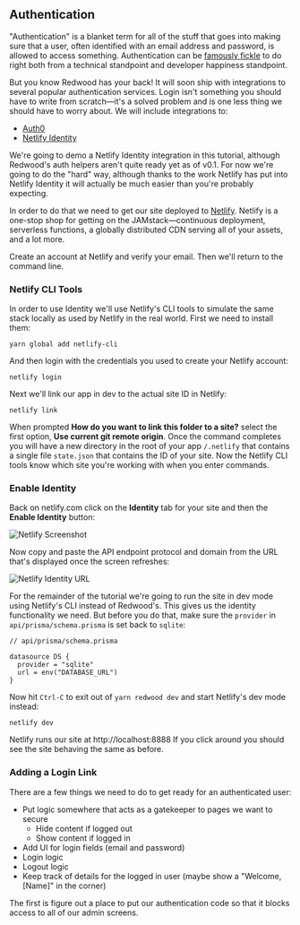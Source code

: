 ## Authentication

"Authentication" is a blanket term for all of the stuff that goes into making sure that a user, often identified with an email address and password, is allowed to access something. Authentication can be [famously fickle](https://www.rdegges.com/2017/authentication-still-sucks/) to do right both from a technical standpoint and developer happiness standpoint.

But you know Redwood has your back! It will soon ship with integrations to several popular authentication services. Login isn't something you should have to write from scratch—it's a solved problem and is one less thing we should have to worry about. We will include integrations to:

- [Auth0](https://auth0.com/)
- [Netlify Identity](https://docs.netlify.com/visitor-access/identity/)

We're going to demo a Netlify Identity integration in this tutorial, although Redwood's auth helpers aren't quite ready yet as of v0.1. For now we're going to do the "hard" way, although thanks to the work Netlify has put into Netlify Identity it will actually be much easier than you're probably expecting.

In order to do that we need to get our site deployed to [Netlify](https://netlify.com). Netlify is a one-stop shop for getting on the JAMstack—continuous deployment, serverless functions, a globally distributed CDN serving all of your assets, and a lot more.

Create an account at Netlify and verify your email. Then we'll return to the command line.

### Netlify CLI Tools

In order to use Identity we'll use Netlify's CLI tools to simulate the same stack locally as used by Netlify in the real world. First we need to install them:

    yarn global add netlify-cli

And then login with the credentials you used to create your Netlify account:

    netlify login

Next we'll link our app in dev to the actual site ID in Netlify:

    netlify link

When prompted **How do you want to link this folder to a site?** select the first option, **Use current git remote origin**. Once the command completes you will have a new directory in the root of your app `/.netlify` that contains a single file `state.json` that contains the ID of your site. Now the Netlify CLI tools know which site you're working with when you enter commands.

### Enable Identity

Back on netlify.com click on the **Identity** tab for your site and then the **Enable Identity** button:

![Netlify Screenshot](https://user-images.githubusercontent.com/300/67904407-854b9780-fb2b-11e9-940e-ddf2c7a36a47.png)

Now copy and paste the API endpoint protocol and domain from the URL that's displayed once the screen refreshes:

![Netlify Identity URL](https://user-images.githubusercontent.com/300/67904521-d196d780-fb2b-11e9-9f17-f2f668d1d29e.png)

For the remainder of the tutorial we're going to run the site in dev mode using Netlify's CLI instead of Redwood's. This gives us the identity functionality we need. But before you do that, make sure the `provider` in `api/prisma/schema.prisma` is set back to `sqlite`:

```prisma
// api/prisma/schema.prisma

datasource DS {
  provider = "sqlite"
  url = env("DATABASE_URL")
}
```

Now hit `Ctrl-C` to exit out of `yarn redwood dev` and start Netlify's dev mode instead:

    netlify dev

Netlify runs our site at http://localhost:8888 If you click around you should see the site behaving the same as before.

### Adding a Login Link

There are a few things we need to do to get ready for an authenticated user:

- Put logic somewhere that acts as a gatekeeper to pages we want to secure
  - Hide content if logged out
  - Show content if logged in
- Add UI for login fields (email and password)
- Login logic
- Logout logic
- Keep track of details for the logged in user (maybe show a "Welcome, [Name]" in the corner)

The first is figure out a place to put our authentication code so that it blocks access to all of our admin screens.
